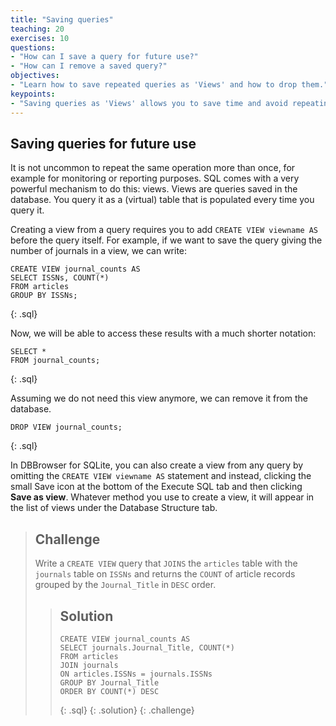 ```yaml
---
title: "Saving queries"
teaching: 20
exercises: 10
questions:
- "How can I save a query for future use?"
- "How can I remove a saved query?"
objectives:
- "Learn how to save repeated queries as 'Views' and how to drop them."
keypoints:
- "Saving queries as 'Views' allows you to save time and avoid repeating the same operation more than once."
---
```


## Saving queries for future use

It is not uncommon to repeat the same operation more than once, for example
for monitoring or reporting purposes. SQL comes with a very powerful mechanism
to do this: views. Views are queries saved in the database. You query it as a 
(virtual) table that is populated every time you query it.

Creating a view from a query requires you to add `CREATE VIEW viewname AS`
before the query itself. For example, if we want to save the query giving
the number of journals in a view, we can write:

~~~
CREATE VIEW journal_counts AS
SELECT ISSNs, COUNT(*)
FROM articles
GROUP BY ISSNs;
~~~
{: .sql}

Now, we will be able to access these results with a much shorter notation:

~~~
SELECT *
FROM journal_counts;
~~~
{: .sql}

Assuming we do not need this view anymore, we can remove it from the database.

~~~
DROP VIEW journal_counts;
~~~
{: .sql}

In DBBrowser for SQLite, you can also create a view from any query by omitting 
the `CREATE VIEW viewname AS` statement and instead, clicking the small Save 
icon at the bottom of the Execute SQL tab and then clicking __Save as view__. 
Whatever method you use to create a view, it will appear in the list of views 
under the Database Structure tab.


> ## Challenge
>
> Write a `CREATE VIEW` query that `JOINS` the `articles` table with the 
> `journals` table on `ISSNs` and returns the `COUNT` of article records 
> grouped by the `Journal_Title` in `DESC` order. 
>
> > ## Solution
> > ~~~
> > CREATE VIEW journal_counts AS
> > SELECT journals.Journal_Title, COUNT(*)
> > FROM articles
> > JOIN journals
> > ON articles.ISSNs = journals.ISSNs
> > GROUP BY Journal_Title
> > ORDER BY COUNT(*) DESC
> > ~~~
> > {: .sql}
> {: .solution}
{: .challenge}

